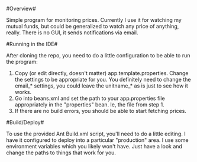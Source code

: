 #Overview#

Simple program for monitoring prices.  Currently I use it for watching my mutual funds, but could be generalized to watch any price of anything, really.  There is no GUI, it sends notifications via email.

#Running in the IDE#

After cloning the repo, you need to do a little configuration to be able to run the program:

1.  Copy (or edit directly, doesn't matter) app.template.properties.  Change the settings to be appropriate for you.  You definitely need to change the email_* settings, you could leave the unitname_* as is just to see how it works.
2.  Go into beans.xml and set the path to your app.properties file appropriately in the "properties" bean.  Ie, the file from step 1.
3.  If there are no build errors, you should be able to start fetching prices.

#Build/Deploy#

To use the provided Ant Build.xml script, you'll need to do a little editing. I have it configured to deploy into a particular "production" area.  I use some environment variables which you likely won't have.  Just have a look and change the paths to things that work for you.
